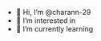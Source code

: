 - 👋 Hi, I’m @charann-29
- 👀 I’m interested in 
- 🌱 I’m currently learning 
<!---
- 💞️ I’m looking to collaborate on 
- 📫 How to reach me ...
--->
<!---
charann-29/charann-29 is a ✨ special ✨ repository because its `README.md` (this file) appears on your GitHub profile.
You can click the Preview link to take a look at your changes.
--->
